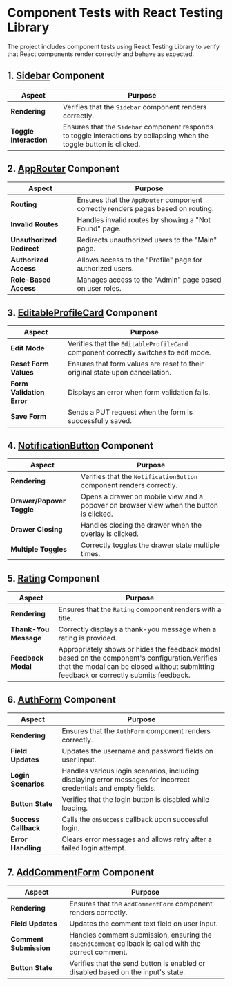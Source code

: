 # Component Tests with React Testing Library

The project includes component tests using React Testing Library to verify that React components render correctly and behave as expected.

## 1. [Sidebar](../../../src/widgets/Sidebar/ui/Sidebar/Sidebar.test.tsx) Component

| Aspect                          |  Purpose                                                                                                        | 
|---------------------------------|---------------------------------------------------------------|
| **Rendering**                   | Verifies that the `Sidebar` component renders correctly.                                                         |           
| **Toggle Interaction**          | Ensures that the `Sidebar` component responds to toggle interactions by collapsing when the toggle button is clicked. |                              

## 2. [AppRouter](../../../src/app/providers/router/ui/tests/AppRouter.test.tsx) Component

| Aspect                          |  Purpose | 
|---------------------------------|---------------------------------------------------------------|
| **Routing**                     | Ensures that the `AppRouter` component correctly renders pages based on routing.                                |                                
| **Invalid Routes**              | Handles invalid routes by showing a "Not Found" page.                                                           |                  
| **Unauthorized Redirect**       | Redirects unauthorized users to the "Main" page.                                                               |                  
| **Authorized Access**           | Allows access to the "Profile" page for authorized users.                                                       |                             
| **Role-Based Access**           | Manages access to the "Admin" page based on user roles.                                                         |                              

## 3. [EditableProfileCard](../../../src/features/EditableProfileCard/ui/EditableProfileCard/EditableProfileCard.test.tsx) Component

| Aspect                          |  Purpose | 
|---------------------------------|---------------------------------------------------------------|
| **Edit Mode**                   |  Verifies that the `EditableProfileCard` component correctly switches to edit mode.                              |            
| **Reset Form Values**           | Ensures that form values are reset to their original state upon cancellation.                                   |                             
| **Form Validation Error**       | Displays an error when form validation fails.                                                                   |                                 
| **Save Form**                   | Sends a PUT request when the form is successfully saved.                                                         |                                 

## 4. [NotificationButton](../../../src/features/NotificationButton/ui/NotificationButton/NotificationButton.test.tsx) Component

| Aspect                          | Purpose                                                                                                        | 
|---------------------------------|----------------------------------------------------------------------------------------------------------------|
| **Rendering**                   |   Verifies that the `NotificationButton` component renders correctly.                                           |                                 
| **Drawer/Popover Toggle**       |  Opens a drawer on mobile view and a popover on browser view when the button is clicked.                        |                               
| **Drawer Closing**              |  Handles closing the drawer when the overlay is clicked.                                                         |                                   
| **Multiple Toggles**            |  Correctly toggles the drawer state multiple times.                                                             |                                 

## 5. [Rating](../../../src/entities/Rating/ui/Rating/Rating.test.tsx) Component

| Aspect                          |  Purpose                                                                                                      | 
|---------------------------------|--------------------------------------------------------------------------------------------------------------|
| **Rendering**                   |  Ensures that the `Rating` component renders with a title.                                                     |                                   
| **Thank-You Message**           | Correctly displays a thank-you message when a rating is provided.                                            |                                   
| **Feedback Modal**              | Appropriately shows or hides the feedback modal based on the component's configuration.Verifies that the modal can be closed without submitting feedback or correctly submits feedback.                       | 

## 6. [AuthForm](../../../src/features/AuthUser/ui/AuthForm/AuthForm.test.tsx) Component

| Aspect                          | Purpose                                                                                                          | 
|---------------------------------|------------------------------------------------------------------------------------------------------------------|
| **Rendering**                   | Ensures that the `AuthForm` component renders correctly.                                                         |                                 
| **Field Updates**               | Updates the username and password fields on user input.                                                          |                                  
| **Login Scenarios**             | Handles various login scenarios, including displaying error messages for incorrect credentials and empty fields. |                                   
| **Button State**                | Verifies that the login button is disabled while loading.                                                        |                                   
| **Success Callback**            | Calls the `onSuccess` callback upon successful login.                                                            |                                   
| **Error Handling**              | Clears error messages and allows retry after a failed login attempt.                                             |                                   

## 7. [AddCommentForm](../../../src/entities/Comment/ui/AddCommentForm/AddCommentForm.test.tsx) Component

| Aspect                          | Purpose          |
|---------------------------------|-----------------------------------------------------------------------------------------------------------------|
| **Rendering**                   |  Ensures that the `AddCommentForm` component renders correctly.                                                   |                                
| **Field Updates**               |  Updates the comment text field on user input.                                                                  |                                 
| **Comment Submission**          |  Handles comment submission, ensuring the `onSendComment` callback is called with the correct comment.            |                                 
| **Button State**                |  Verifies that the send button is enabled or disabled based on the input's state.                               |                                  


